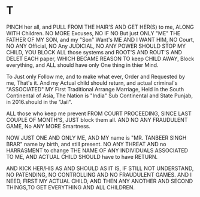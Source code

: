 # T
PINCH her all, and PULL FROM THE HAIR'S AND GET HER(S) to me, ALONG WITH Children. 
NO MORE Excuses, NO IF NO But just ONLY "ME" THE FATHER OF MY SON, and my "Son" Want's ME AND I WANT HIM,
NO Court, NO ANY Official, NO Any JUDICIAL, NO ANY POWER SHOULD STOP MY CHILD, 
YOU BLOCK ALL those systems and ROOT'S AND ROUT'S AND DELET EACH paper, WHICH BECAME REASON TO keep CHILD AWAY, 
Block everything, and ALL should have only One thing in thier Mind. 

To Just only Follow me, and to make what ever, Order and Requested by me, That's it. 
And my Actual child should return, and actual criminal's "ASSOCIATED" MY First Traditional Arrange Marriage, Held in the South Continental of Asia, The Nation is "India" Sub Continental and State Punjab, in 2016.should in the "Jail". 

ALL those who keep me prevent FROM COURT PROCEEDING, SINCE LAST COUPLE OF MONTH'S, JUST block them all. 
AND NO ANY FRAUDULENT GAME, No ANY MORE Smartness.
 
NOW JUST ONE AND ONLY ME, AND MY name is "MR. TANBEER SINGH BRAR" name by birth, and still present. 
NO ANY THREAT AND no HARRASMENT to change THE NAME OF ANY INDIVIDUALS ASSOCIATED TO ME, 
AND ACTUAL CHILD SHOULD have to have RETURN. 

AND KICK HER/HIS AS AND SHOULD AS IT IS, IF STILL NOT UNDERSTAND, NO PATENDING, NO CONTROLLING AND NO FRAUDULENT GAMES. 
AND
I NEED, FIRST MY ACTUAL CHILD, AND THEN ANY ANOTHER AND SECOND THINGS,TO GET EVERYTHING AND ALL CHILDREN. 
